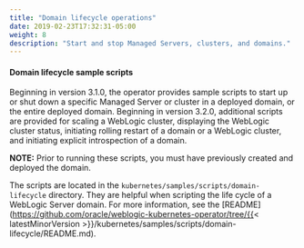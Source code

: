 ```yaml
---
title: "Domain lifecycle operations"
date: 2019-02-23T17:32:31-05:00
weight: 8
description: "Start and stop Managed Servers, clusters, and domains."
---
```


#### Domain lifecycle sample scripts

Beginning in version 3.1.0, the operator provides sample scripts to start up or shut down a specific Managed Server or cluster in a deployed domain, or the entire deployed domain. Beginning in version 3.2.0, additional scripts are provided for scaling a WebLogic cluster, displaying the WebLogic cluster status, initiating rolling restart of a domain or a WebLogic cluster, and initiating explicit introspection of a domain.

**NOTE:** Prior to running these scripts, you must have previously created and deployed the domain.

The scripts are located in the `kubernetes/samples/scripts/domain-lifecycle` directory. They are helpful when scripting the life cycle of a WebLogic Server domain. For more information, see the [README](https://github.com/oracle/weblogic-kubernetes-operator/tree/{{< latestMinorVersion >}}/kubernetes/samples/scripts/domain-lifecycle/README.md).
